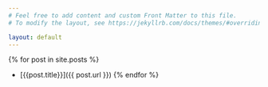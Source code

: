 ```yaml
---
# Feel free to add content and custom Front Matter to this file.
# To modify the layout, see https://jekyllrb.com/docs/themes/#overriding-theme-defaults

layout: default
---
```

{% for post in site.posts %}
* [{{post.title}}]({{ post.url }})
{% endfor %}

